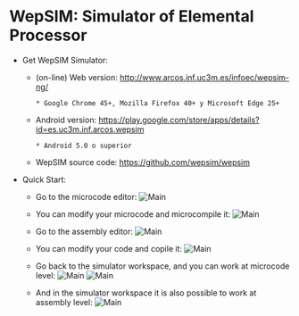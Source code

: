 # WepSIM: Simulator of Elemental Processor 

+ Get WepSIM Simulator:

   * (on-line) Web version: http://www.arcos.inf.uc3m.es/infoec/wepsim-ng/

         * Google Chrome 45+, Mozilla Firefox 40+ y Microsoft Edge 25+

   * Android version: https://play.google.com/store/apps/details?id=es.uc3m.inf.arcos.wepsim

         * Android 5.0 o superior

   * WepSIM source code: https://github.com/wepsim/wepsim

+ Quick Start:

   * Go to the microcode editor: 
     ![Main](https://raw.githubusercontent.com/acaldero/wepsim/master/help/simulator/firmware001.jpg)

   * You can modify your microcode and microcompile it: 
     ![Main](https://raw.githubusercontent.com/acaldero/wepsim/master/help/simulator/firmware002.jpg)

   * Go to the assembly editor: 
     ![Main](https://raw.githubusercontent.com/acaldero/wepsim/master/help/simulator/assembly002.jpg)

   * You can modify your code and copile it: 
     ![Main](https://raw.githubusercontent.com/acaldero/wepsim/master/help/simulator/assembly002.jpg)

   * Go back to the simulator workspace, and you can work at microcode level: 
     ![Main](https://raw.githubusercontent.com/acaldero/wepsim/master/help/simulator/simulator009.jpg)
     ![Main](https://raw.githubusercontent.com/acaldero/wepsim/master/help/simulator/simulator012.jpg)

   * And in the simulator workspace it is also possible to work at assembly level: 
     ![Main](https://raw.githubusercontent.com/acaldero/wepsim/master/help/simulator/simulator010.jpg)

